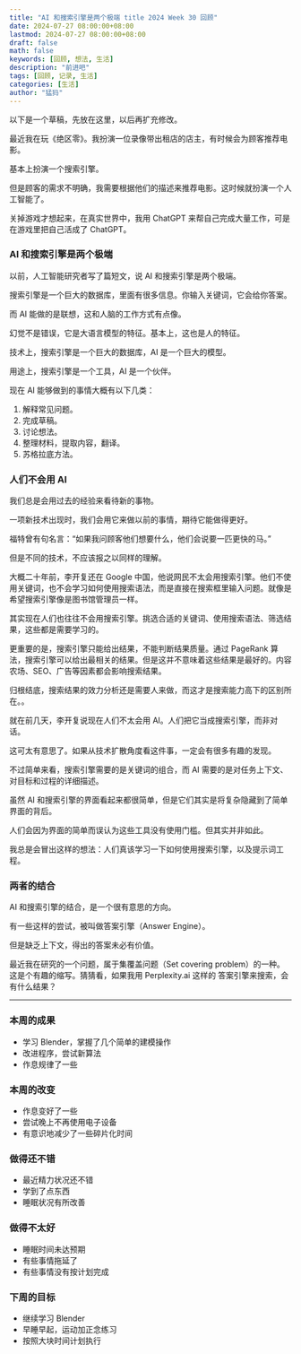 ```yaml
---
title: "AI 和搜索引擎是两个极端 title 2024 Week 30 回顾"
date: 2024-07-27 08:00:00+08:00
lastmod: 2024-07-27 08:00:00+08:00
draft: false
math: false
keywords: [回顾, 想法, 生活]
description: "前进吧"
tags: [回顾, 记录, 生活]
categories: [生活]
author: "猛犸"
---
```


以下是一个草稿，先放在这里，以后再扩充修改。

最近我在玩《绝区零》。我扮演一位录像带出租店的店主，有时候会为顾客推荐电影。

基本上扮演一个搜索引擎。

但是顾客的需求不明确，我需要根据他们的描述来推荐电影。这时候就扮演一个人工智能了。

关掉游戏才想起来，在真实世界中，我用 ChatGPT 来帮自己完成大量工作，可是在游戏里把自己活成了 ChatGPT。

### AI 和搜索引擎是两个极端

以前，人工智能研究者写了篇短文，说 AI 和搜索引擎是两个极端。

搜索引擎是一个巨大的数据库，里面有很多信息。你输入关键词，它会给你答案。

而 AI 能做的是联想，这和人脑的工作方式有点像。

幻觉不是错误，它是大语言模型的特征。基本上，这也是人的特征。

技术上，搜索引擎是一个巨大的数据库，AI 是一个巨大的模型。

用途上，搜索引擎是一个工具，AI 是一个伙伴。

现在 AI 能够做到的事情大概有以下几类：

1. 解释常见问题。
2. 完成草稿。
3. 讨论想法。
4. 整理材料，提取内容，翻译。
5. 苏格拉底方法。

### 人们不会用 AI

我们总是会用过去的经验来看待新的事物。

一项新技术出现时，我们会用它来做以前的事情，期待它能做得更好。

福特曾有句名言：“如果我问顾客他们想要什么，他们会说要一匹更快的马。”

但是不同的技术，不应该报之以同样的理解。

大概二十年前，李开复还在 Google 中国，他说网民不太会用搜索引擎。他们不使用关键词，也不会学习如何使用搜索语法，而是直接在搜索框里输入问题。就像是希望搜索引擎像是图书馆管理员一样。

其实现在人们也往往不会用搜索引擎。挑选合适的关键词、使用搜索语法、筛选结果，这些都是需要学习的。

更重要的是，搜索引擎只能给出结果，不能判断结果质量。通过 PageRank 算法，搜索引擎可以给出最相关的结果。但是这并不意味着这些结果是最好的。内容农场、SEO、广告等因素都会影响搜索结果。

归根结底，搜索结果的效力分析还是需要人来做，而这才是搜索能力高下的区别所在。。

就在前几天，李开复说现在人们不太会用 AI。人们把它当成搜索引擎，而非对话。

这可太有意思了。如果从技术扩散角度看这件事，一定会有很多有趣的发现。

不过简单来看，搜索引擎需要的是关键词的组合，而 AI 需要的是对任务上下文、对目标和过程的详细描述。

虽然 AI 和搜索引擎的界面看起来都很简单，但是它们其实是将复杂隐藏到了简单界面的背后。

人们会因为界面的简单而误认为这些工具没有使用门槛。但其实并非如此。

我总是会冒出这样的想法：人们真该学习一下如何使用搜索引擎，以及提示词工程。

### 两者的结合

AI 和搜索引擎的结合，是一个很有意思的方向。

有一些这样的尝试，被叫做答案引擎（Answer Engine）。

但是缺乏上下文，得出的答案未必有价值。

最近我在研究的一个问题，属于集覆盖问题（Set covering problem）的一种。这是个有趣的缩写。猜猜看，如果我用 Perplexity.ai 这样的 答案引擎来搜索，会有什么结果？

---

### 本周的成果

- 学习 Blender，掌握了几个简单的建模操作
- 改进程序，尝试新算法
- 作息规律了一些

### 本周的改变

- 作息变好了一些
- 尝试晚上不再使用电子设备
- 有意识地减少了一些碎片化时间

### 做得还不错

- 最近精力状况还不错
- 学到了点东西
- 睡眠状况有所改善

### 做得不太好

- 睡眠时间未达预期
- 有些事情拖延了
- 有些事情没有按计划完成

### 下周的目标

- 继续学习 Blender
- 早睡早起，运动加正念练习
- 按照大块时间计划执行

